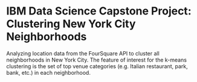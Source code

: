 # IBM Data Science Capstone Project: Clustering New York City Neighborhoods
Analyzing location data from the FourSquare API to cluster all neighborhoods in New York City. The feature of interest for the k-means clustering is the set of top venue categories (e.g. Italian restaurant, park, bank, etc.) in each neighborhood. 
